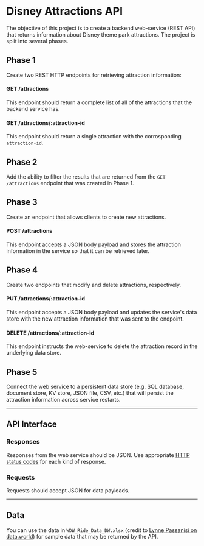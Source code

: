 # Disney Attractions API
The objective of this project is to create a backend web-service (REST API) that returns information about Disney theme park attractions. The project is split into several phases. 

## Phase 1
Create two REST HTTP endpoints for retrieving attraction information:

#### GET /attractions
This endpoint should return a complete list of all of the attractions that the backend service has.

#### GET /attractions/:attraction-id 
This endpoint should return a single attraction with the corrosponding `attraction-id`.

## Phase 2
Add the ability to filter the results that are returned from the `GET /attractions` endpoint that was created in Phase 1. 

## Phase 3
Create an endpoint that allows clients to create new attractions. 

#### POST /attractions
This endpoint accepts a JSON body payload and stores the attraction information in the service so that it can be retrieved later.

## Phase 4
Create two endpoints that modify and delete attractions, respectively.

#### PUT /attractions/:attraction-id
This endpoint accepts a JSON body payload and updates the service's data store with the new attraction information that was sent to the endpoint.

#### DELETE /attractions/:attraction-id
This endpoint instructs the web-service to delete the attraction record in the underlying data store. 

## Phase 5
Connect the web service to a persistent data store (e.g. SQL database, document store, KV store, JSON file, CSV, etc.) that will persist the attraction information across service restarts. 

---

## API Interface
### Responses
Responses from the web service should be JSON. Use appropriate [HTTP status codes](https://developer.mozilla.org/en-US/docs/Web/HTTP/Status) for each kind of response.

### Requests
Requests should accept JSON for data payloads.

--- 

## Data

You can use the data in `WDW_Ride_Data_DW.xlsx` (credit to [Lynne Passanisi on data.world](https://data.world/lynne588/walt-disney-world-ride-data)) for sample data that may be returned by the API.